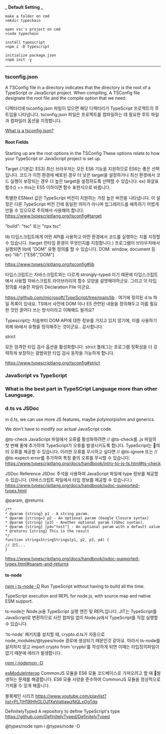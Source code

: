 **_ Default Setting _**

```
make a folder on cmd
>mkdir typechain

open vsc's project on cmd
>code typechain

install typescript
>npm i -D typescript

initialize package.json
>npm init -y

```

---

### tsconfig.json

A TSConfig file in a directory indicates that the directory is the root of a TypeScript or JavaScript project. When compiling, A TSConfig file designate the root file and the compile option that we need.

디렉터리에 tsconfig.json 파일이 있으면 해당 디렉터리가 TypeScript 프로젝트의 루트임을 나타냅니다. tsconfig.json 파일은 프로젝트를 컴파일하는 데 필요한 루트 파일과 컴파일러 옵션을 지정합니다.

[What is a tsconfig.json?](https://www.typescriptlang.org/docs/handbook/tsconfig-json.html#handbook-content)

#### Root Fields

Starting up are the root options in the TSConfig
These options relate to how your TypeScript or JavaScript project is set up.

Target (기본값: ES3)
최신 브라우저는 모든 ES6 기능을 지원하므로 ES6는 좋은 선택입니다. 코드가 이전 환경에 배포된 경우 더 낮은 target을 설정하거나 최신 환경에서 코드 실행이 보장되는 경우 더 높은 target을 설정하도록 선택할 수 있습니다.
ex) 화살표 함수() => this는 ES5 이하이면 함수 표현식으로 바뀝니다.

특별한 ESNext 값은 TypeScript 버전이 지원하는 가장 높은 버전을 나타냅니다. 이 설정은 다른 TypeScript 버전 간에 동일한 의미가 아니며 업그레이드를 예측하기 어렵게 만들 수 있으므로 주의해서 사용해야 합니다.
https://www.typescriptlang.org/tsconfig#target

"build": "tsc" 또는 "npx tsc"

lib
타입스크립트에게 어떤 API를 사용하고 어떤 환경에서 코드를 실행하는 지를 지정할 수 있습니다.
(target 런타임 환경이 무엇인지를 지정합니다.)
프로그램이 브라우저에서 실행되면 lib에 "DOM" 유형 정의를 할 수 있습니다.
DOM: window, document 등
ex) "lib": ["ES6","DOM"]

https://www.typescriptlang.org/tsconfig#lib

타입스크립트는 자바스크립트와는 다르게 strongly-typed 이기 때문에 타입스크립트에서 사용할 자바스크립트 라이브러리의 함수 모양을 설명해야하군요. 그리고 이 타입 정의를 서술한 파일이 Declaration File 이군요.

https://github.com/microsoft/TypeScript/tree/main/lib : 여기에 정의된 d.ts 파일 목록이 있네요. TS에서 사전에 DOM 이나 ES 관련된 내용을 정의해두고 이를 필요한 것만 끌어다 쓰는 방식이라고 이해해도 될까요?

Typescript는 처음부터 DOM API에 대한 정보를 가지고 있지 않기에, 이를 사용하기 위해 lib에서 유형을 정의해주는 것이군요.. 감사합니다.

strict

모든 엄격한 타입 검사 옵션을 활성화합니다.
strict 플래그는 프로그램 정확성을 더 강력하게 보장하는 광범위한 타입 검사 동작을 가능하게 합니다.

https://www.typescriptlang.org/tsconfig#strict

### JavaScript vs TypeScript

### What is the best part in TypeSCript Language more than other Launguage.

### d.ts vs JSDoc

in d.ts, we can use more JS features, maybe polymorpishm and generics.

We don't have to modify our actual JavaScript code.

@ts-check
JavaScript 파일에서 오류를 활성화하려면 // @ts-check를 .js 파일의 첫 번째 줄에 추가하여 TypeScript가 오류를 발생시키도록 합니다. TypeScript는 여러 오류를 제공할 수 있습니다.
이러한 오류를 무시하고 싶다면 // @ts-ignore 또는 // @ts-expect-error를 추가하여 특정 줄의 오류를 무시할 수 있습니다.
https://www.typescriptlang.org/docs/handbook/intro-to-js-ts.html#ts-check

JSDoc Reference
JSDoc 주석을 사용하여 JavaScript 파일에 type 정보를 제공할 수 있습니다. (자바스크립트 파일에서 타입 정보를 제공할 수 있습니다.)
https://www.typescriptlang.org/docs/handbook/jsdoc-supported-types.html

@param, @returns

```
/**
* @param {string} p1 - A string param.
* @param {string=} p2 - An optional param (Google Closure syntax)
* @param {string} [p3] - Another optional param (JSDoc syntax).
* @param {string} [p4="test"] - An optional param with a default value
* @returns {string} This is the result
*/
function stringsStringStrings(p1, p2, p3, p4) {
// 코드...
}
```

https://www.typescriptlang.org/docs/handbook/jsdoc-supported-types.html#param-and-returns

#### ts-node

[npm i ts-node -D](https://www.npmjs.com/package/ts-node)
Run TypeScript without having to build all the time.

TypeScript execution and REPL for node.js, with source map and native ESM support.

ts-node는 Node.js용 TypeScript 실행 엔진 및 REPL입니다. JIT는 TypeScript를 JavaScript로 변환하므로 사전 컴파일 없이 Node.js에서 TypeScript를 직접 실행할 수 있습니다.

'ts-node' 패키지를 설치할 때, crypto.d.ts가 자동으로 node_modules/@types/node 경로에 생성되기 때문인것 같아요. 따라서 ts-node를 설치하지 않고 import crypto from 'crypto'를 작성하게 되면 이때는 타입정의파일이 없기 때문에 에러가 발생합니다.

[npm i nodemon -D](https://www.npmjs.com/package/nodemon)

[esModuleInterop](https://www.typescriptlang.org/tsconfig/#esModuleInterop)
CommonJS 모듈을 ES6 모듈 코드베이스로 가져오려고 할 때 발생하는 문제를 해결합니다. ES6 모듈 사양을 준수하여 CommonJS 모듈을 정상적으로 가져올 수 있게 해줍니다.

블록체인 시리즈
https://www.youtube.com/playlist?list=PL7jH19IHhOLOJfXeVqjtiawzNQLxOgTdq

DefinitelyTyped
A repository to define TypeScript's type
https://github.com/DefinitelyTyped/DefinitelyTyped

@types/node
npm i @types/node -D
